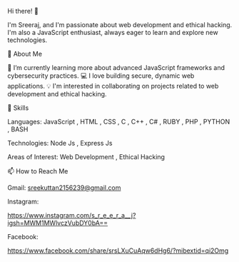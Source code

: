 Hi there! 👋

I'm Sreeraj, and I'm passionate about web development and ethical hacking. I'm also a JavaScript enthusiast, always eager to learn and explore new technologies.

🚀 About Me

🌱 I’m currently learning more about advanced JavaScript frameworks and cybersecurity practices.
💻 I love building secure, dynamic web applications.
💡 I'm interested in collaborating on projects related to web development and ethical hacking.

💼 Skills

Languages: JavaScript , HTML , CSS , C , C++ , C# , RUBY , PHP , PYTHON , BASH

Technologies: Node Js , Express Js

Areas of Interest: Web Development , Ethical Hacking

📫 How to Reach Me

Gmail:
sreekuttan2156239@gmail.com


Instagram:

https://www.instagram.com/s_r_e_e_r_a__j?igsh=MWM1MWlvczVubDY0bA==

Facebook:

https://www.facebook.com/share/srsLXuCuAqw6dHg6/?mibextid=qi2Omg





